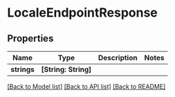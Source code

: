 # LocaleEndpointResponse

## Properties

Name | Type | Description | Notes
------------ | ------------- | ------------- | -------------
**strings** | **[String: String]** |  | 

[[Back to Model list]](../README.md#documentation-for-models) [[Back to API list]](../README.md#documentation-for-api-endpoints) [[Back to README]](../README.md)


